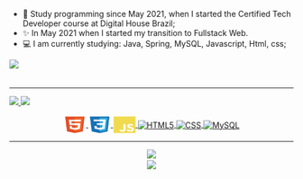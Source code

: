 - 🚀 Study programming since May 2021, when I started the Certified Tech Developer course at Digital House Brazil;
- ✨ In May 2021 when I started my transition to Fullstack Web. 
- 💻 I am currently studying: Java, Spring, MySQL, Javascript, Html, css;
</div>
  <img src="https://estruyf-github.azurewebsites.net/api/VisitorHit?user=ivanDourado&repo=ivanDourado&countColorcountColor&style=flat">
<div><br>

<hr>
<div>
  <a href="[[[https://github.com/ivanDourado](https://github.com/ivanDourado)](https://github.com/ivanDourado)](https://github.com/ivanDourado)">
  <img height="180em" src="https://github-readme-stats.vercel.app/api/top-langs/?username=ivanDourado&layout=compact&langs_count=7&theme=dracula"/>
  <img height="180em" src="https://github-readme-stats.vercel.app/api?username=ivanDourado&show_icons=true&theme=dracula&include_all_commits=true&count_private=true"/>
</div>
<div id="techs" style="display: inline_block" align="center"><br>
  <img align="center" alt="HTML" height="30" width="40" src="https://raw.githubusercontent.com/devicons/devicon/master/icons/html5/html5-original.svg">
  <img align="center" alt="CSS" height="30" width="40" src="https://raw.githubusercontent.com/devicons/devicon/master/icons/css3/css3-original.svg">  
  <img align="center" alt="Js" height="30" width="40" src="https://raw.githubusercontent.com/devicons/devicon/master/icons/javascript/javascript-plain.svg">
   <img align="center" alt="HTML5" height="60" width="80" src="">
  <img align="center" alt="CSS" height="60" width="80" src="">
  <img align="center" alt="MySQL" height="100" width="80" src="">
 
</div>
  <hr>
  <div align="center">
 
  <a href="[[https://www.linkedin.com/in/jaiana-santos-dev/](https://www.linkedin.com/in/ivan-felipe-dev/)](https://www.linkedin.com/in/ivan-felipe-dev/)" target="_blank"><img src="https://img.shields.io/badge/-LinkedIn-%230077B5?style=for-the-badge&logo=linkedin&logoColor=white" target="_blank"></a>   
    <a href = "mailto:jaivan96@protonmail.com"><img src="https://img.shields.io/badge/Gmail-D14836?style=for-the-badge&logo=gmail&logoColor=white" target="_blank"></a>
    
</div>
